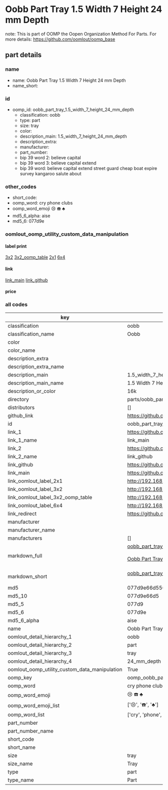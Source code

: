 # Oobb Part Tray 1.5 Width 7 Height 24 mm Depth  

note: This is part of OOMP the Oopen Organization Method For Parts. For more details: https://github.com/oomlout/oomp_base

##  part details
  







### name
* name: Oobb Part Tray 1.5 Width 7 Height 24 mm Depth
* name_short: 
### id
* oomp_id: oobb_part_tray_1.5_width_7_height_24_mm_depth
  * classification: oobb
  * type: part
  * size: tray
  * color: 
  * description_main: 1.5_width_7_height_24_mm_depth
  * description_extra: 
  * manufacturer: 
  * part_number: 
  * bip 39 word 2: believe capital
  * bip 39 word 3: believe capital extend
  * bip 39 word: believe capital extend street guard cheap boat expire survey kangaroo salute about

### other_codes
* short_code: 
* oomp_word: cry phone clubs
* oomp_word_emoji :cry: :phone: :clubs:
* md5_6_alpha: aise
* md5_6: 077d9e






### oomlout_oomp_utility_custom_data_manipulation
#### label print
[3x2](http://192.168.1.245:1112/?label=oomp%20aise)
[3x2_oomp_table](http://192.168.1.108:1112/?label=oomp%20aise)
[2x1](http://192.168.1.242:1112/?label=oomp%20aise)
[6x4](http://192.168.1.55:1112/?label=oomp%20aise)    

#### link

[link_main](https://github.com/oomlout/oomlout_oomp_version_1_messy/tree/main/parts/oobb_part_tray_1.5_width_7_height_24_mm_depth) [link_github](https://github.com/oomlout/oomlout_oomp_version_1_messy/tree/main/parts/oobb_part_tray_1.5_width_7_height_24_mm_depth)                             

#### price







### all codes 
| key | value |  
| --- | --- |  
| classification | oobb |  
| classification_name | Oobb |  
| color |  |  
| color_name |  |  
| description_extra |  |  
| description_extra_name |  |  
| description_main | 1.5_width_7_height_24_mm_depth |  
| description_main_name | 1.5 Width 7 Height 24 mm Depth |  
| description_or_color | 16k |  
| directory | parts/oobb_part_tray_1.5_width_7_height_24_mm_depth |  
| distributors | [] |  
| github_link | https://github.com/oomlout/oomlout_oomp_part_src/tree/main/parts/oobb_part_tray_1.5_width_7_height_24_mm_depth |  
| id | oobb_part_tray_1.5_width_7_height_24_mm_depth |  
| link_1 | https://github.com/oomlout/oomlout_oomp_version_1_messy/tree/main/parts/oobb_part_tray_1.5_width_7_height_24_mm_depth |  
| link_1_name | link_main |  
| link_2 | https://github.com/oomlout/oomlout_oomp_version_1_messy/tree/main/parts/oobb_part_tray_1.5_width_7_height_24_mm_depth |  
| link_2_name | link_github |  
| link_github | https://github.com/oomlout/oomlout_oomp_version_1_messy/tree/main/parts/oobb_part_tray_1.5_width_7_height_24_mm_depth |  
| link_main | https://github.com/oomlout/oomlout_oomp_version_1_messy/tree/main/parts/oobb_part_tray_1.5_width_7_height_24_mm_depth |  
| link_oomlout_label_2x1 | http://192.168.1.242:1112/?label=oomp%20aise |  
| link_oomlout_label_3x2 | http://192.168.1.245:1112/?label=oomp%20aise |  
| link_oomlout_label_3x2_oomp_table | http://192.168.1.108:1112/?label=oomp%20aise |  
| link_oomlout_label_6x4 | http://192.168.1.55:1112/?label=oomp%20aise |  
| link_redirect | https://github.com/oomlout/oomlout_oomp_version_1_messy/tree/main/parts/oobb_part_tray_1.5_width_7_height_24_mm_depth |  
| manufacturer |  |  
| manufacturer_name |  |  
| manufacturers | [] |  
| markdown_full | [oobb_part_tray_1.5_width_7_height_24_mm_depth](none)<br>[](none)<br>[Oobb Part Tray 1.5 Width 7 Height 24 Mm Depth](none)<br><br> |  
| markdown_short | [oobb_part_tray_1.5_width_7_height_24_mm_depth](none)<br><br> |  
| md5 | 077d9e66d55063189bb3ad6ea1c880a5 |  
| md5_10 | 077d9e66d5 |  
| md5_5 | 077d9 |  
| md5_6 | 077d9e |  
| md5_6_alpha | aise |  
| name | Oobb Part Tray 1.5 Width 7 Height 24 mm Depth |  
| oomlout_detail_hierarchy_1 | oobb |  
| oomlout_detail_hierarchy_2 | part |  
| oomlout_detail_hierarchy_3 | tray |  
| oomlout_detail_hierarchy_4 | 24_mm_depth |  
| oomlout_oomp_utility_custom_data_manipulation | True |  
| oomp_key | oomp_oobb_part_tray_1.5_width_7_height_24_mm_depth |  
| oomp_word | cry phone clubs |  
| oomp_word_emoji | :cry: :phone: :clubs: |  
| oomp_word_emoji_list | [':cry:', ':phone:', ':clubs:'] |  
| oomp_word_list | ['cry', 'phone', 'clubs'] |  
| part_number |  |  
| part_number_name |  |  
| short_code |  |  
| short_name |  |  
| size | tray |  
| size_name | Tray |  
| type | part |  
| type_name | Part |  
